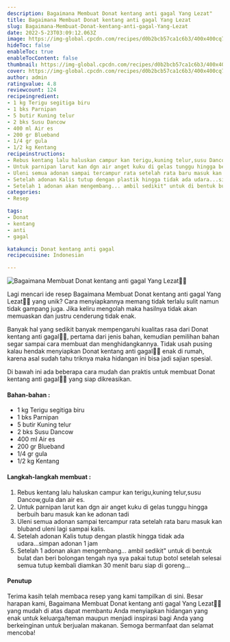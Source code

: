 ```yaml
---
description: Bagaimana Membuat Donat kentang anti gagal Yang Lezat"
title: Bagaimana Membuat Donat kentang anti gagal Yang Lezat
slug: Bagaimana-Membuat-Donat-kentang-anti-gagal-Yang-Lezat
date: 2022-5-23T03:09:12.063Z
image: https://img-global.cpcdn.com/recipes/d0b2bcb57ca1c6b3/400x400cq70/photo.jpg
hideToc: false
enableToc: true
enableTocContent: false
thumbnail: https://img-global.cpcdn.com/recipes/d0b2bcb57ca1c6b3/400x400cq70/photo.jpg
cover: https://img-global.cpcdn.com/recipes/d0b2bcb57ca1c6b3/400x400cq70/photo.jpg
author: admin
ratingvalue: 4.8
reviewcount: 124
recipeingredient:
- 1 kg Terigu segitiga biru
- 1 bks Parnipan
- 5 butir Kuning telur
- 2 bks Susu Dancow
- 400 ml Air es
- 200 gr Blueband
- 1/4 gr gula
- 1/2 kg Kentang
recipeinstructions:
- Rebus kentang lalu haluskan campur kan terigu,kuning telur,susu Dancow,gula dan air es.
- Untuk parnipan larut kan dgn air anget kuku di gelas tunggu hingga berbuih baru masuk kan ke adonan tadi
- Uleni semua adonan sampai tercampur rata setelah rata baru masuk kan bluband uleni lagi sampai kalis.
- Setelah adonan Kalis tutup dengan plastik hingga tidak ada udara...simpan adonan 1 jam
- Setelah 1 adonan akan mengembang... ambil sedikit" untuk di bentuk bulat dan beri bolongan tengah nya sya pakai tutup botol setelah selesai semua tutup kembali diamkan 30 menit baru siap di goreng...
categories:
- Resep

tags:
- Donat
- kentang
- anti
- gagal

katakunci: Donat kentang anti gagal
recipecuisine: Indonesian

---
```


![Bagaimana Membuat Donat kentang anti gagal Yang Lezat👩‍🍳](https://img-global.cpcdn.com/recipes/d0b2bcb57ca1c6b3/400x400cq70/photo.jpg)

Lagi mencari ide resep Bagaimana Membuat Donat kentang anti gagal Yang Lezat👩‍🍳 yang unik? Cara menyiapkannya memang tidak terlalu sulit namun tidak gampang juga. Jika keliru mengolah maka hasilnya tidak akan memuaskan dan justru cenderung tidak enak.

Banyak hal yang sedikit banyak mempengaruhi kualitas rasa dari Donat kentang anti gagal👩‍🍳, pertama dari jenis bahan, kemudian pemilihan bahan segar sampai cara membuat dan menghidangkannya. Tidak usah pusing kalau hendak menyiapkan Donat kentang anti gagal👩‍🍳 enak di rumah, karena asal sudah tahu triknya maka hidangan ini bisa jadi sajian spesial.

Di bawah ini ada beberapa cara mudah dan praktis untuk membuat Donat kentang anti gagal👩‍🍳 yang siap dikreasikan.

<!--inarticleads1-->

#### Bahan-bahan :

- 1 kg Terigu segitiga biru
- 1 bks Parnipan
- 5 butir Kuning telur
- 2 bks Susu Dancow
- 400 ml Air es
- 200 gr Blueband
- 1/4 gr gula
- 1/2 kg Kentang

<!--inarticleads2-->

#### Langkah-langkah membuat :

1. Rebus kentang lalu haluskan campur kan terigu,kuning telur,susu Dancow,gula dan air es.
1. Untuk parnipan larut kan dgn air anget kuku di gelas tunggu hingga berbuih baru masuk kan ke adonan tadi
1. Uleni semua adonan sampai tercampur rata setelah rata baru masuk kan bluband uleni lagi sampai kalis.
1. Setelah adonan Kalis tutup dengan plastik hingga tidak ada udara...simpan adonan 1 jam
1. Setelah 1 adonan akan mengembang... ambil sedikit" untuk di bentuk bulat dan beri bolongan tengah nya sya pakai tutup botol setelah selesai semua tutup kembali diamkan 30 menit baru siap di goreng...

#### Penutup

Terima kasih telah membaca resep yang kami tampilkan di sini. Besar harapan kami, Bagaimana Membuat Donat kentang anti gagal Yang Lezat👩‍🍳 yang mudah di atas dapat membantu Anda menyiapkan hidangan yang enak untuk keluarga/teman maupun menjadi inspirasi bagi Anda yang berkeinginan untuk berjualan makanan. Semoga bermanfaat dan selamat mencoba!